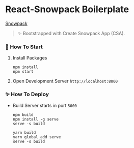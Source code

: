 # React-Snowpack Boilerplate

[Snowpack](https://www.snowpack.dev/tutorials/react)

> ✨ Bootstrapped with Create Snowpack App (CSA).

### 🎉 How To Start

1. Install Packages

   ```
   npm install
   npm start
   ```

2. Open Development Server
   `http://localhost:8000`

### ✨ How To Deploy

- Build Server starts in port `5000`

  ```
  npm build
  npm install -g serve
  serve -s build
  ```

  ```
  yarn build
  yarn global add serve
  serve -s build
  ```
